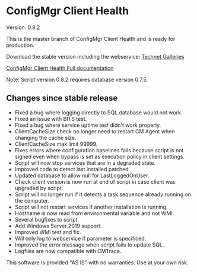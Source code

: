 # ConfigMgr Client Health

Version: 0.8.2

This is the master branch of ConfigMgr Client Health and is ready for production.

Download the stable version including the webservice: [Technet Galleries](https://gallery.technet.microsoft.com/ConfigMgr-Client-Health-ccd00bd7)

[ConfigMgr Client Health Full documentation](https://www.andersrodland.com/configmgr-client-health/)

Note: Script version 0.8.2 requires database version 0.7.5.


## Changes since stable release

* Fixed a bug where logging directly to SQL database would not work.
* Fixed an issue with BITS test.
* Fixed a bug where service uptime test didn't work properly.
* ClientCacheSize check no longer need to restart CM Agent when changing the cache size.
* ClientCacheSize max limit 99999.
* Fixes errors where configuration baselines fails because script is not signed even when bypass is set as execution policy in client settings.
* Script will now stop services that are in a degraded state.
* Improved code to detect last installed patched.
* Updated database to allow null for LastLoggedOnUser.
* Check client version is now run at end of script in case client was upgraded by script.
* Script will no longer run if it detects a task sequence already running on the computer.
* Script will not restart services if another installation is running.
* Hostname is now read from environmental variable and not WMI.
* Several bugfixes to script.
* Add Windows Server 2019 support.
* Improved WMI test and fix.
* Will only log to webservice if parameter is specificed.
* Improved the error message when script fails to update SQL.
* Logfiles are now compatible with CMTrace.


This software is provided "AS IS" with no warranties. Use at your own risk.
